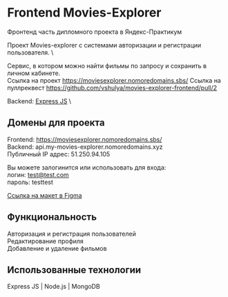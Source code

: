 # Frontend Movies-Explorer

Фронтенд часть дипломного проекта в Яндекс-Практикум

Проект Movies-explorer с системами авторизации и регистрации пользователя. \

Сервис, в котором можно найти фильмы по запросу и сохранить в личном кабинете. \
Ссылка на проект https://moviesexplorer.nomoredomains.sbs/
Ссылка на пуллреквест https://github.com/vshulya/movies-explorer-frontend/pull/2

Backend: [Express JS](https://github.com/vshulya/movies-explorer-api/) \

## Домены для проекта
Frontend: https://moviesexplorer.nomoredomains.sbs/ \
Backend: api.my-movies-explorer.nomoredomains.xyz \
Публичный IP адрес: 51.250.94.105

Вы можете залогинится или использовать для входа:\
логин: test@test.com\
пароль: testtest

[Ссылка на макет в Figma](https://www.figma.com/file/nkFZmsACLKTKKv7KHuPHbM/Diploma-(Copy)?node-id=891%3A3857)

## Функциональность 
Авторизация и регистрация пользователей\
Редактирование профиля\
Добавление и удаление фильмов

## Использованные технологии
Express JS | Node.js | MongoDB 


